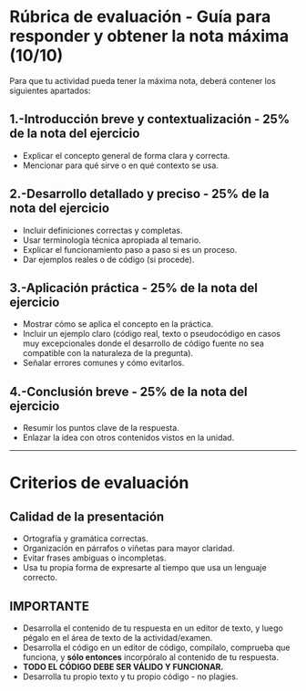 # Rúbrica de evaluación - Guía para responder y obtener la nota máxima (10/10)

Para que tu actividad pueda tener la máxima nota, deberá contener los siguientes apartados:

## 1.-Introducción breve y contextualización - 25% de la nota del ejercicio
- Explicar el concepto general de forma clara y correcta.
- Mencionar para qué sirve o en qué contexto se usa.

## 2.-Desarrollo detallado y preciso - 25% de la nota del ejercicio
- Incluir definiciones correctas y completas.
- Usar terminología técnica apropiada al temario.
- Explicar el funcionamiento paso a paso si es un proceso.
- Dar ejemplos reales o de código (si procede).

## 3.-Aplicación práctica - 25% de la nota del ejercicio
- Mostrar cómo se aplica el concepto en la práctica.
- Incluir un ejemplo claro (código real, texto o pseudocódigo en casos muy excepcionales donde el desarrollo de código fuente no sea compatible con la naturaleza de la pregunta).
- Señalar errores comunes y cómo evitarlos.

## 4.-Conclusión breve - 25% de la nota del ejercicio
- Resumir los puntos clave de la respuesta.
- Enlazar la idea con otros contenidos vistos en la unidad.

---

# Criterios de evaluación

## Calidad de la presentación
- Ortografía y gramática correctas.
- Organización en párrafos o viñetas para mayor claridad.
- Evitar frases ambiguas o incompletas.
- Usa tu propia forma de expresarte al tiempo que usa un lenguaje correcto.

## IMPORTANTE
- Desarrolla el contenido de tu respuesta en un editor de texto, y luego pégalo en el área de texto de la actividad/examen.
-  Desarrolla el código en un editor de código, compílalo, comprueba que funciona, y **sólo entonces** incorpóralo al contenido de tu respuesta.  
- **TODO EL CÓDIGO DEBE SER VÁLIDO Y FUNCIONAR.**
- Desarrolla tu propio texto y tu propio código - no plagies.

